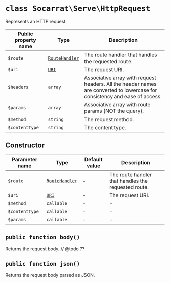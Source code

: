 # `class Socarrat\Serve\HttpRequest`

Represents an HTTP request.

| Public property name | Type                                | Description                                          |
|----------------------|-------------------------------------|------------------------------------------------------|
| `$route`             | [`RouteHandler`](./routehandler.md) | The route handler that handles the requested route.  |
| `$uri`               | [`URI`](./uri.md)                   | The request URI.                                     |
| `$headers`           | `array`                             | Associative array with request headers. All the header names are converted to lowercase for consistency and ease of access. |
| `$params`            | `array`                             | Associative array with route params (NOT the query). |
| `$method`            | `string`                            | The request method.                                  |
| `$contentType`       | `string`                            | The content type.                                    |

## Constructor

| Parameter name | Type                                | Default value | Description                                          |
|----------------|-------------------------------------|---------------|------------------------------------------------------|
| `$route`       | [`RouteHandler`](./routehandler.md) | -             | The route handler that handles the requested route.  |
| `$uri`         | [`URI`](./uri.md)                   | -             | The request URI.                                     |
| `$method`      | `callable` | -                      | -             | The request method.                                  |
| `$contentType` | `callable` | -                      | -             | The content type.                                    |
| `$params`      | `callable` | -                      | -             | Associative array with route params (NOT the query). |

## `public function body()`

Returns the request body.
// @todo ??

## `public function json()`

Returns the request body parsed as JSON.
